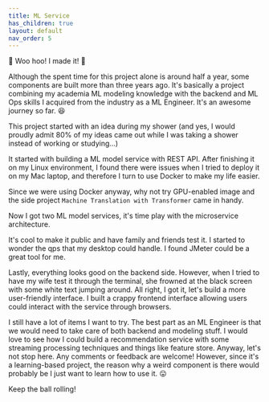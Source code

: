 ```yaml
---
title: ML Service
has_children: true
layout: default
nav_order: 5
---
```

:raised_hands: Woo hoo! I made it! :raised_hands:

Although the spent time for this project alone is around half a year, some components are built more than three years ago.
It's basically a project combining my academia ML modeling knowledge with the backend and ML Ops skills I acquired 
from the industry as a ML Engineer. It's an awesome journey so far. :satisfied:

This project started with an idea during my shower (and yes, I would proudly admit 80% of my ideas came out
while I was taking a shower instead of working or studying...)

It started with building a ML model service with REST API. After finishing it on my Linux environment, I found there were issues
when I tried to deploy it on my Mac laptop, and therefore I turn to use Docker to make my life easier.

Since we were using Docker anyway, why not try GPU-enabled image and the side project `Machine Translation with Transformer` came in
handy.

Now I got two ML model services, it's time play with the microservice architecture.

It's cool to make it public and have family and friends test it. I started to wonder the qps that my desktop could handle.
I found JMeter could be a great tool for me.

Lastly, everything looks good on the backend side. However, when I tried to have my wife test it through the terminal,
she frowned at the black screen with some white text jumping around. All right, I got it, let's build a
more user-friendly interface. I built a crappy frontend interface allowing users could interact with the service through browsers.

I still have a lot of items I want to try. The best part as an ML Engineer is that we would need to take care of both backend and
modeling stuff. I would love to see how I could build a recommendation service with some streaming processing techniques
and things like feature store. Anyway, let's not stop here. Any comments or feedback are welcome! However, since it's a 
learning-based project, the reason why a weird component is there would probably be I just want to learn how to use it. :stuck_out_tongue:

Keep the ball rolling! 

